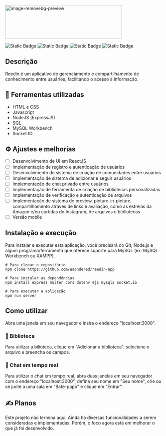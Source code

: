 <p align="left">
<img width="374" height="108" alt="image-removebg-preview" src="https://github.com/user-attachments/assets/3e37ad73-153d-49f0-a81c-516c9839d288" />
</p>

![Static Badge](https://img.shields.io/badge/Javascript-yellow) ![Static Badge](https://img.shields.io/badge/NodeJS-green) ![Static Badge](https://img.shields.io/badge/Socket.IO-purple) ![Static Badge](https://img.shields.io/badge/SQL-blue) 







## Descrição
 Reedin é um aplicativo de gerenciamento e compartilhamento de conhecimento entre usuários, facilitando o acesso à informação.
## :hammer: Ferramentas utilizadas
- HTML e CSS
- Javascript
- NodeJS (ExpressJS)
- SQL
- MySQL Workbench
- Socket.IO

## :gear: Ajustes e melhorias
- [ ] Desenvolvimento de UI em ReactJS
- [ ] Implementação de registro e autenticação de usuários
- [ ] Desenvolvimento de sistema de criação de comunidades entre usuários
- [ ] Implementação de sistema de adicionar e seguir usuários
- [ ] Implementação de chat privado entre usuários
- [ ] Implementação de ferramenta de criação de bibliotecas personalizadas
- [ ] Implementação de verificação e autenticação de arquivos
- [ ] Implementação de sistema de preview, picture-in-picture, compartilhamento através de links e avaliação, como as estrelas da Amazon e/ou curtidas do Instagram, de arquivos e bibliotecas
- [ ] Versão mobile

## Instalação e execução
 Para instalar e executar esta aplicação, você precisará do Git, Node.js e algum programa/ferramenta que oferece suporte para MySQL (ex: MySQL Workbench ou XAMPP).

```console
# Para clonar o repositório
npm clone https://github.com/Waondered/reedin-app

# Para instalar as dependências
npm install express multer cors dotenv ejs mysql2 socket.io

# Para executar a aplicação
npm run server
```
## Como utilizar
 Abra uma janela em seu navegador e insira o endereço "localhost:3000".
### :blue_book: Biblioteca
 Para utilizar a bilioteca, clique em "Adicionar à biblioteca", selecione o arquivo e preencha os campos.

### :speech_balloon: Chat em tempo real
 Para utilizar o chat em tempo real, abra duas janelas em seu navegador com o endereço "localhost:3000", defina seu nome em "Seu nome", crie ou se junte a uma sala em "Bate-papo" e clique em "Entrar".

## ✍️ Planos
 Este projeto não termina aqui. Ainda há diversas funcionalidades a serem consideradas e implementadas. Porém, o foco agora está em melhorar o que já foi desenvolvido. 
